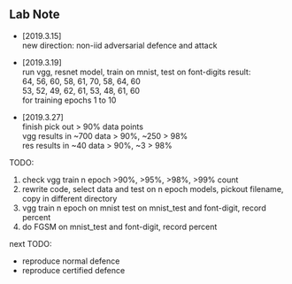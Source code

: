 

## Lab Note

* [2019.3.15]  
new direction: non-iid adversarial defence and attack  

* [2019.3.19]  
run vgg, resnet model, train on mnist, test on font-digits result:  
64, 56, 60, 58, 61, 70, 58, 64, 60  
53, 52, 49, 62, 61, 53, 48, 61, 60  
for training epochs 1 to 10  

* [2019.3.27]  
finish pick out > 90% data points    
vgg results in \~700 data > 90%, \~250 > 98%    
res results in \~40 data > 90%, \~3 > 98%  

TODO: 
1. check vgg train n epoch >90%, >95%, >98%, >99% count
2. rewrite code, select data and test on n epoch models, pickout filename, copy in different directory
3. vgg train n epoch on mnist test on mnist_test and font-digit, record percent
4. do FGSM on mnist_test and font-digit, record percent

next TODO:
* reproduce normal defence
* reproduce certified defence
